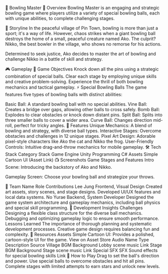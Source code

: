 🎳 Bowling Master
🚀 Overview
Bowling Master is an engaging and strategic bowling game where players utilize a variety of special bowling balls, each with unique abilities, to complete challenging stages.

📖 Storyline
In the peaceful village of Pin Town, bowling is more than just a sport; it's a way of life. However, chaos strikes when a giant bowling ball destroys the home of a small, peaceful creature named Ako. The culprit? Nikko, the best bowler in the village, who shows no remorse for his actions.

Determined to seek justice, Ako decides to master the art of bowling and challenge Nikko in a battle of skill and strategy.

🎮 Gameplay
🎯 Game Objectives
Knock down all the pins using a strategic combination of special balls.
Clear each stage by employing unique skills and creative problem-solving.
Experience the thrill of both bowling mechanics and tactical gameplay.
⚡ Special Bowling Balls
The game features five types of bowling balls with distinct abilities:

Basic Ball: A standard bowling ball with no special abilities.
Vine Ball: Creates a bridge over gaps, allowing other balls to cross safely.
Bomb Ball: Explodes to clear obstacles or knock down distant pins.
Split Ball: Splits into three smaller balls to cover a wider area.
Curve Ball: Changes direction mid-roll, perfect for tricky angles.
🎨 Features
Unique Mechanics: A blend of bowling and strategy, with diverse ball types.
Interactive Stages: Overcome obstacles and challenges in 12 unique stages.
Pixel Art Design: Adorable pixel-style characters like Ako the cat and Nikko the frog.
User-Friendly Controls: Intuitive drag-and-throw mechanics for mobile gameplay.
🛠️ Tech Stack
Category	Stack
Game Engine	Unity
Programming	C#
Assets	Simple Cartoon UI (Asset Link)
📺 Screenshots
Game Stages and Features
Intro Scene: Introducing the backstory of Ako and Nikko.

Gameplay Screen: Choose your bowling ball and strategize your throws.

👥 Team
Name	Role	Contributions
Lee Jung	Frontend, Visual Design	Created art assets, story scenes, and stage designs. Developed UI/UX features and local data systems.
No Yurae	Backend, System Developer	Designed the game system architecture and gameplay mechanics, including ball physics and special skill programming.
📝 Development Insights
Challenges
Designing a flexible class structure for the diverse ball mechanics.
Debugging and optimizing gameplay logic to ensure smooth performance.
Lessons Learned
The importance of thorough planning and systematic development processes.
Creative game design requires balancing fun and complexity.
📂 Resources
Assets
Simple Cartoon UI: Provides a polished, cartoon-style UI for the game.
View on Asset Store
Audio
Name	Type	Description	Source
Village BGM	Background	Lobby scene music	Link
Stage BGM	Background	Stage scene music	Link
Special SFX	SFX	Sound effects for special bowling skills	Link
🚀 How to Play
Drag to set the ball's direction and power.
Use special balls to overcome obstacles and hit all pins.
Complete stages with limited attempts to earn stars and unlock new levels.
